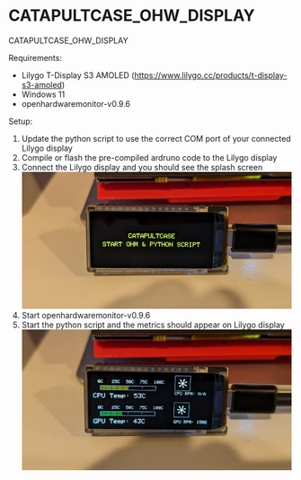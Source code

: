 # CATAPULTCASE_OHW_DISPLAY
CATAPULTCASE_OHW_DISPLAY


Requirements:
- Lilygo T-Display S3 AMOLED (https://www.lilygo.cc/products/t-display-s3-amoled)
- Windows 11
- openhardwaremonitor-v0.9.6

Setup:
1. Update the python script to use the correct COM port of your connected Lilygo display
2. Compile or flash the pre-compiled ardruno code to the Lilygo display
3. Connect the Lilygo display and you should see the splash screen
![screenshot](splash.jpg)
5. Start openhardwaremonitor-v0.9.6
6. Start the python script and the metrics should appear on Lilygo display
![screenshot](running.jpg)
